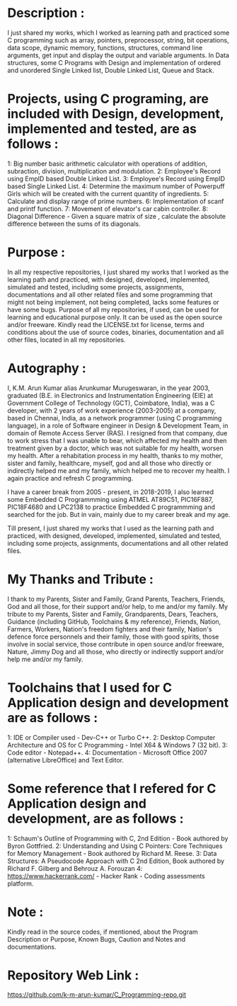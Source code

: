 Description :
=============
I just shared my works, which I worked as learning path and practiced some C programming such as array, pointers, preprocessor, string, bit operations, data scope, dynamic memory, functions, structures, command line arguments, get input and display the output and variable arguments. In Data structures, some C Programs with Design and implementation of ordered and unordered Single Linked list, Double Linked List, Queue and Stack. 

Projects, using C programing, are included with Design, development, implemented and tested, are as follows :
=============================================================================================================
1: Big number basic arithmetic calculator with operations of addition, subraction, division, multiplication and modulation.
2: Employee's Record using EmpID based Double Linked List.
3: Employee's Record using EmpID based Single Linked List.
4: Determine the maximum number of Powerpuff Girls which will be created with the current quantity of ingredients.
5: Calculate and display range of prime numbers.
6: Implementation of scanf and printf function.
7: Movement of elevator's car cabin controller.
8: Diagonal Difference - Given a square matrix of size , calculate the absolute difference between the sums of its diagonals. 

Purpose :
=========
In all my respective repositories, I just shared my works that I worked as the learning path and practiced, with designed, developed, implemented, simulated and tested, including some projects, assignments, documentations and all other related files and some programming that might not being implement, not being completed, lacks some features or have some bugs. Purpose of all my repositories, if used, can be used for learning and educational purpose only. It can be used as the open source and/or freeware. Kindly read the LICENSE.txt for license, terms and conditions about the use of source codes, binaries, documentation and all other files, located in all my repositories. 

Autography :
============
I, K.M. Arun Kumar alias Arunkumar Murugeswaran, in the year 2003, graduated (B.E. in Electronics and Instrumentation Engineering (EIE) at Government College of Technology (GCT), Coimbatore, India), was a C developer, with 2 years of work experience (2003-2005) at a company, based in Chennai, India, as a network programmer (using C programming language), in a role of Software engineer in Design & Development Team, in domain of Remote Access Server (RAS). I resigned from that company, due to work stress that I was unable to bear, which affected my health and then treatment given by a doctor, which was not suitable for my health, worsen my health. After a rehabitation process in my health, thanks to my mother, sister and family, healthcare, myself, god and all those who directly or indirectly helped me and 
my family, which helped me to recover my health. I again practice and refresh C programming.
 
I have a career break from 2005 - present, in 2018-2019, I also learned some Embedded C Programmming using ATMEL AT89C51, PIC16F887, PIC18F4680 and LPC2138 to practice Embedded C programmming and searched for the job. But in vain, mainly due to my career break and my age. 

Till present, I just shared my works that I used as the learning path and practiced, with designed, developed, implemented, simulated and tested, including some projects, assignments, documentations and all other related files. 
       
My Thanks and Tribute :
========================
I thank to my Parents, Sister and Family, Grand Parents, Teachers, Friends, God and all those, for their support and/or help, to me and/or my family. My tribute to my Parents, Sister and Family, Grandparents, Dears, Teachers, Guidance (including GitHub, Toolchains & my reference), Friends, Nation, Farmers, Workers, Nation's freedom fighters and their family, Nation's defence force personnels and their family, those with good spirits, those involve in social service, those contribute in open source and/or freeware, Nature, Jimmy Dog and all those, who directly or indirectly support and/or help me and/or my family. 

Toolchains that I used for C Application design and development are as follows :
==================================================================================
1: IDE or Compiler used                                                     - Dev-C++ or Turbo C++. 
2: Desktop Computer Architecture and OS for C Programming                   - Intel X64 & Windows 7 (32 bit).
3: Code editor                                                              - Notepad++.
4: Documentation                                                            - Microsoft Office 2007 (alternative LibreOffice) and Text Editor. 

Some reference that I refered for C Application design and development, are as follows :
==========================================================================================
1: Schaum's Outline of Programming with C, 2nd Edition - Book authored by Byron Gottfried.
2: Understanding and Using C Pointers: Core Techniques for Memory Management - Book authored by Richard M. Reese. 
3: Data Structures: A Pseudocode Approach with C 2nd Edition, Book authored by Richard F. Gilberg and Behrouz A. Forouzan
4: https://www.hackerrank.com/ - Hacker Rank - Coding assessments platform.


Note :
======
Kindly read in the source codes, if mentioned, about the Program Description or Purpose, Known Bugs, Caution and Notes and documentations. 

Repository Web Link :
=====================
https://github.com/k-m-arun-kumar/C_Programming-repo.git


